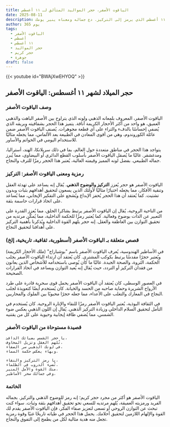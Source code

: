 ```yaml
---
title: الياقوت الأصفر، حجر المواليد المتألق لـ ١١ أغسطس
date: 2025-08-11
description: اشعر بأهمية الياقوت الأصفر، حجر المواليد لـ ١١ أغسطس الذي يرمز إلى التركيز. دع جماله ومعناه ينير يومك.
author: 365 يوم
tags:
  - الياقوت الأصفر
  - أغسطس
  - ١١ أغسطس
  - حجر المواليد
  - حجر كريم
  - جوهرة
draft: false
---
```


{{< youtube id="BWAjXwEHYOQ" >}}

## حجر الميلاد لشهر ١١ أغسطس: الياقوت الأصفر

### وصف الياقوت الأصفر

الياقوت الأصفر، المعروف بلمعانه الذهبي ولونه الذي يتراوح بين الأصفر الباهت والذهبي العميق، هو واحد من أكثر الأحجار الكريمة أناقة. يتميز هذا الحجر بشفافيته وبريقه الذي يُضفي إحساسًا بالدفء والثراء على أي قطعة مجوهرات. يُصنف الياقوت الأصفر ضمن عائلة الكوروندوم، وهي من أقوى المعادن في الطبيعة بعد الألماس، مما يجعله مثاليًا للاستخدام اليومي في الخواتم والأساور.

يتواجد هذا الحجر في مناطق متعددة حول العالم، بما في ذلك سريلانكا، الهند، أستراليا، ومدغشقر. غالبًا ما يُصقل الياقوت الأصفر بأسلوب القطع الدائري أو البيضاوي، مما يُبرز جماله الطبيعي. بفضل لونه المميز وقيمته العالية، يُعتبر هذا الحجر رمزًا للترف والنجاح.

### رمزية ومعنى الياقوت الأصفر: التركيز

الياقوت الأصفر هو حجر يُعزز **التركيز والوضوح الذهني**. يُقال إنه يساعد على تهدئة العقل وتنقية الأفكار، مما يجعله اختيارًا مثاليًا لأولئك الذين يسعون لتحقيق أهدافهم بثبات وبدون تشتيت. كما يُعتقد أن هذا الحجر يُحفز الإبداع ويُشجع على التفكير الإيجابي، مما يُساعد على اتخاذ قرارات حاسمة بثقة.

من الناحية الروحية، يُقال إن الياقوت الأصفر يرتبط بشاكرا الحلق، مما يُعزز القدرة على التعبير عن الذات بوضوح وفعالية. كما يُعتبر رمزًا للحكمة الداخلية، مما يُمكّن مرتديه من تحقيق التوازن بين العاطفة والعقل. إنه حجر يلهم القوة الداخلية ويُذكرنا بأهمية التركيز على أهدافنا لتحقيق النجاح.

### قصص متعلقة بـ الياقوت الأصفر (أسطورية، ثقافية، تاريخية، إلخ)

في الأساطير الهندوسية، يُعرف الياقوت الأصفر باسم "بوشباراج" (ملك الأحجار الكريمة) ويُعتبر حجرًا مقدسًا يرتبط بكوكب المشتري. كان يُعتقد أن ارتداء الياقوت الأصفر يجلب الحكمة، الثروة، والصحة الجيدة. غالبًا ما كان يُوصى باستخدامه للأشخاص الذين يعانون من فقدان التركيز أو التردد، حيث يُقال إنه يُعيد التوازن ويساعد في اتخاذ القرارات الصحيحة.

في العصور الوسطى، كان يُعتقد أن الياقوت الأصفر يحمل قوى سحرية قادرة على طرد الأرواح الشريرة وحماية صاحبه من الحسد والخيانة. كان يُستخدم أيضًا كتعويذة لجلب النجاح في المعارك والتغلب على الأعداء، مما جعله حجرًا محبوبًا بين الملوك والمحاربين.

في الثقافة البوذية، يُعتبر الياقوت الأصفر رمزًا للنقاء والإنارة الروحية. كان يُستخدم في التأمل لتحقيق السلام الداخلي وزيادة التركيز الذهني. يُقال إن اللون الذهبي يعكس ضوء الشمس، مما يُضفي طاقة إيجابية وحيوية على كل من يقتنيه.

### قصيدة مستوحاة من الياقوت الأصفر

```
يا حجر الشمس بضيائك الدافئ،  
تُلهم العقل وتزيل المخاوف.  
في لونك الذهبي سر الصفاء،  
وبهاء يعكس حكمة السماء.

يا رمز التركيز والنقاء،  
تُضيء الدروب في الظلماء.  
منك القوة والأمل المنير،  
وفي جمالك سحر الأساطير.
```

### الخاتمة

الياقوت الأصفر هو أكثر من مجرد حجر كريم؛ إنه رمز للوضوح الذهني والتركيز. بجماله الفريد ورمزيته العميقة، يُلهم مرتديه للسعي نحو تحقيق أهدافهم بثقة وثبات. سواء كنت تبحث عن التوازن الروحي أو تسعى لتعزيز صفاء الفكر، فإن الياقوت الأصفر يقدم لك القوة والإلهام اللازمين لتحقيق أحلامك. يحمل هذا الحجر في طياته تاريخًا غنيًا وقوة رمزية تجعل منه هدية مثالية لكل من يطمح إلى التفوق والنجاح.
